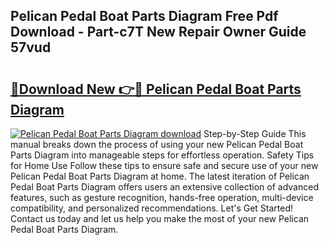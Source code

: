 ## Pelican Pedal Boat Parts Diagram Free Pdf Download - Part-c7T New Repair Owner Guide 57vud

# <h2><a href="http://dfj80s3.blite.top/?on=Pelican+Pedal+Boat+Parts+Diagram">🔗Download New 👉🔴 Pelican Pedal Boat Parts Diagram</a></h2>

[![Pelican Pedal Boat Parts Diagram download](https://i.imgur.com/lujVjoI.png)](http://dfj80s3.blite.top/?on=Pelican+Pedal+Boat+Parts+Diagram)
Step-by-Step Guide This manual breaks down the process of using your new Pelican Pedal Boat Parts Diagram into manageable steps for effortless operation. Safety Tips for Home Use Follow these tips to ensure safe and secure use of your new Pelican Pedal Boat Parts Diagram at home. The latest iteration of Pelican Pedal Boat Parts Diagram offers users an extensive collection of advanced features, such as gesture recognition, hands-free operation, multi-device compatibility, and personalized recommendations. Let's Get Started! Contact us today and let us help you make the most of your new Pelican Pedal Boat Parts Diagram.
